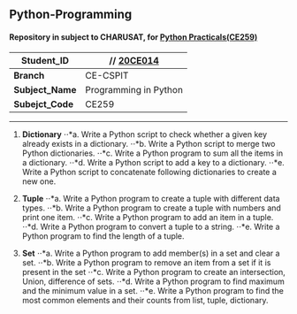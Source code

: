 ## Python-Programming
#### Repository in subject to CHARUSAT, for [Python Practicals(CE259)](https://sites.google.com/charusat.ac.in/programming-in-python/practical-assessment "Practicals List")

| **Student_ID** | // [20CE014](mailto:20ce014@charusat.edu.in) |
|---|---|
| **Branch** | CE-CSPIT |
| **Subject_Name** | Programming in Python |
| **Subejct_Code** | CE259 |
***
1. **Dictionary**
⋅⋅*a. Write a Python script to check whether a given key already exists in a dictionary.
⋅⋅*b. Write a Python script to merge two Python dictionaries.
⋅⋅*c. Write a Python program to sum all the items in a dictionary.
⋅⋅*d. Write a Python script to add a key to a dictionary.
⋅⋅*e. Write a Python script to concatenate following dictionaries to create a new one.

2. **Tuple**
⋅⋅*a. Write a Python program to create a tuple with different data types.
⋅⋅*b. Write a Python program to create a tuple with numbers and print one item.
⋅⋅*c. Write a Python program to add an item in a tuple.
⋅⋅*d. Write a Python program to convert a tuple to a string.
⋅⋅*e. Write a Python program to find the length of a tuple.

3. **Set**
⋅⋅*a. Write a Python program to add member(s) in a set and clear a set.
⋅⋅*b. Write a Python program to remove an item from a set if it is present in the set
⋅⋅*c. Write a Python program to create an intersection, Union, difference of sets.
⋅⋅*d. Write a Python program to find maximum and the minimum value in a set.
⋅⋅*e. Write a Python program to find the most common elements and their counts from list, tuple, dictionary.
